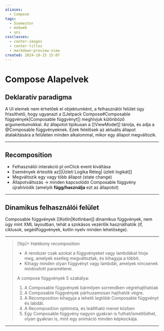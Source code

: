 ```yaml
---
aliases:
  - Compose
tags:
  - 5semester
  - mobweb
  - uni
cssclasses:
  - center-images
  - center-titles
  - markdown-preview-view
created: 2024-10-15 15:07
---
```



# Compose Alapelvek


## Deklaratív paradigma

A UI elemek nem érhetőek el objektumként, a felhasználói felület úgy frissíthető, hogy ugyanazt a [[Jetpack Compose#Composable függvények|Composable függvényt]] meghívjuk különböző argumentumokkal. Az állapotot tipikusan a [[ViewModel]] tárolja, és adja a @Composable függvényeknek. Ezek felelősek az aktuális állapot átalakítására a felületen minden alkalommal, mikor egy állapot megváltozik.

---
## Recomposition

- Felhasználói interakció pl onClick event kiváltása
- Események értesítik az[[Üzleti Logika Réteg| üzleti logikát]]
- Megváltozik egy vagy több állapot (state change)
- Állapotváltozás -> minden kapcsolódó Composable függvény újrahívódik (amelyik **függ/használja** ezt az állapotot)

---

## Dinamikus felhasználói felület

Composable függvények [[Kotlin|Kotlinban]] dinamikus függvények, nem úgy mint XML layoutban, tehát a szokásos vezérlők használhatók (if, ciklusok, segédfüggvények, kotlin nyelv minden lehetősége).

---

>[!tip]+ Hatékony recomposition
>
>- A rendszer csak azokat a függvényeket vagy lambdákat hívja meg, amelyek esetleg megváltoztak, és kihagyja a többit.
>- Kihagy minden olyan függvényt vagy lambdát, amelyek nincsenek módosított paraméterei.
>
>A compose függvények 5 szabálya:
>1. A Composable függvények bármilyen sorrendben végrehajthatóak
>2. A Composable függvények párhuzamosan hajthatók végre.
>3. A Recomposition kihagyja a lehető legtöbb Composable függvényt és labdát.
>4. A Recomposition optimista,  és leálltható menet közben
>5. Egy Composable függvény nagyon gyakran is futhat/ismétlődhet, olyan gyakran is, mint egy animáció minden képkockája.

---

